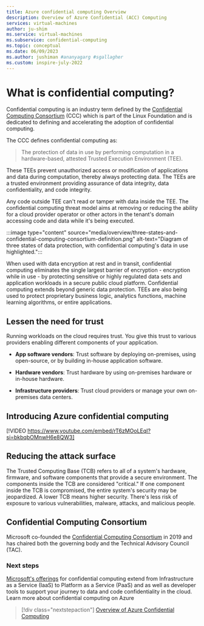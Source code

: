 ```yaml
---
title: Azure confidential computing Overview
description: Overview of Azure Confidential (ACC) Computing
services: virtual-machines
author: ju-shim
ms.service: virtual-machines
ms.subservice: confidential-computing
ms.topic: conceptual
ms.date: 06/09/2023
ms.author: jushiman #ananyagarg #sgallagher
ms.custom: inspire-july-2022
---
```


# What is confidential computing?

Confidential computing is an industry term defined by the [Confidential Computing Consortium](https://confidentialcomputing.io/) (CCC) which is part of the Linux Foundation and is dedicated to defining and accelerating the adoption of confidential computing. 

The CCC defines confidential computing as: 

> The protection of data in use by performing computation in a hardware-based, attested Trusted Execution Environment (TEE).

These TEEs prevent unauthorized access or modification of applications and data during computation, thereby always protecting data. The TEEs are a trusted environment providing assurance of data integrity, data confidentiality, and code integrity. 

Any code outside TEE can't read or tamper with data inside the TEE. The confidential computing threat model aims at removing or reducing the ability for a cloud provider operator or other actors in the tenant's domain accessing code and data while it's being executed.

:::image type="content" source="media/overview/three-states-and-confidential-computing-consortium-definition.png" alt-text="Diagram of three states of data protection, with confidential computing's data in use highlighted.":::

When used with data encryption at rest and in transit, confidential computing eliminates the single largest barrier of encryption - encryption while in use - by protecting sensitive or highly regulated data sets and application workloads in a secure public cloud platform. Confidential computing extends beyond generic data protection. TEEs are also being used to protect proprietary business logic, analytics functions, machine learning algorithms, or entire applications.

## Lessen the need for trust
Running workloads on the cloud requires trust. You give this trust to various providers enabling different components of your application.

- **App software vendors**: Trust software by deploying on-premises, using open-source, or by building in-house application software.

- **Hardware vendors**: Trust hardware by using on-premises hardware or in-house hardware.

- **Infrastructure providers**: Trust cloud providers or manage your own on-premises data centers.

## Introducing Azure confidential computing

[!VIDEO https://www.youtube.com/embed/rT6zMOoLEqI?si=bkbqbOMnwH6e8QW3]

## Reducing the attack surface
The Trusted Computing Base (TCB) refers to all of a system's hardware, firmware, and software components that provide a secure environment. The components inside the TCB are considered "critical." If one component inside the TCB is compromised, the entire system's security may be jeopardized. A lower TCB means higher security. There's less risk of exposure to various vulnerabilities, malware, attacks, and malicious people.

## Confidential Computing Consortium

Microsoft co-founded the [Confidential Computing Consortium](https://confidentialcomputing.io/) in 2019 and has chaired both the governing body and the Technical Advisory Council (TAC).

### Next steps
[Microsoft's offerings](https://aka.ms/azurecc) for confidential computing extend from Infrastructure as a Service (IaaS) to Platform as a Service (PaaS) and as well as developer tools to support your journey to data and code confidentiality in the cloud.
Learn more about confidential computing on Azure

> [!div class="nextstepaction"]
> [Overview of Azure Confidential Computing](overview-azure-products.md)
